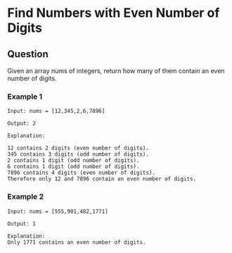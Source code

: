 # Find Numbers with Even Number of Digits

## Question

Given an array nums of integers, return how many of them contain an even number of digits.

### Example 1

```text
Input: nums = [12,345,2,6,7896]

Output: 2

Explanation: 

12 contains 2 digits (even number of digits). 
345 contains 3 digits (odd number of digits). 
2 contains 1 digit (odd number of digits). 
6 contains 1 digit (odd number of digits). 
7896 contains 4 digits (even number of digits). 
Therefore only 12 and 7896 contain an even number of digits.
```

### Example 2

```text
Input: nums = [555,901,482,1771]

Output: 1

Explanation: 
Only 1771 contains an even number of digits.
```
